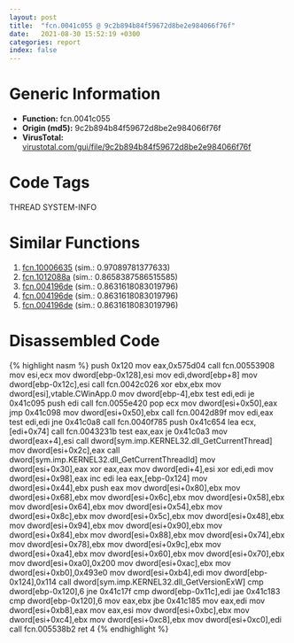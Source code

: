 ```yaml
---
layout: post
title:  "fcn.0041c055 @ 9c2b894b84f59672d8be2e984066f76f"
date:   2021-08-30 15:52:19 +0300
categories: report
index: false
---
```


# Generic Information
- **Function:** fcn.0041c055
- **Origin (md5):** 9c2b894b84f59672d8be2e984066f76f
- **VirusTotal:** [virustotal.com/gui/file/9c2b894b84f59672d8be2e984066f76f][virustotal_ref]

# Code Tags
<span class="tag" id="THREAD">THREAD</span>
<span class="tag" id="SYSTEM-INFO">SYSTEM-INFO</span>


# Similar Functions

1. [fcn.10006635][similar_1_ref] (sim.: 0.97089781377633)
2. [fcn.1012088a][similar_2_ref] (sim.: 0.8658387586515585)
3. [fcn.004196de][similar_3_ref] (sim.: 0.8631618083019796)
4. [fcn.004196de][similar_4_ref] (sim.: 0.8631618083019796)
5. [fcn.004196de][similar_5_ref] (sim.: 0.8631618083019796)


# Disassembled Code

{% highlight nasm %}
push 0x120
mov eax,0x575d04
call fcn.00553908
mov esi,ecx
mov dword[ebp-0x128],esi
mov edi,dword[ebp+8]
mov dword[ebp-0x12c],esi
call fcn.0042c026
xor ebx,ebx
mov dword[esi],vtable.CWinApp.0
mov dword[ebp-4],ebx
test edi,edi
je 0x41c095
push edi
call fcn.0055e420
pop ecx
mov dword[esi+0x50],eax
jmp 0x41c098
mov dword[esi+0x50],ebx
call fcn.0042d89f
mov edi,eax
test edi,edi
jne 0x41c0a8
call fcn.0040f785
push 0x41c654
lea ecx,[edi+0x74]
call fcn.0043231b
test eax,eax
je 0x41c0a3
mov dword[eax+4],esi
call dword[sym.imp.KERNEL32.dll_GetCurrentThread]
mov dword[esi+0x2c],eax
call dword[sym.imp.KERNEL32.dll_GetCurrentThreadId]
mov dword[esi+0x30],eax
xor eax,eax
mov dword[edi+4],esi
xor edi,edi
mov dword[esi+0x98],eax
inc edi
lea eax,[ebp-0x124]
mov dword[esi+0x44],ebx
push eax
mov dword[esi+0x80],ebx
mov dword[esi+0x68],ebx
mov dword[esi+0x6c],ebx
mov dword[esi+0x58],ebx
mov dword[esi+0x64],ebx
mov dword[esi+0x54],ebx
mov dword[esi+0x8c],ebx
mov dword[esi+0x5c],ebx
mov dword[esi+0x48],ebx
mov dword[esi+0x94],ebx
mov dword[esi+0x90],ebx
mov dword[esi+0x84],ebx
mov dword[esi+0x88],ebx
mov dword[esi+0x74],ebx
mov dword[esi+0x78],ebx
mov dword[esi+0x9c],ebx
mov dword[esi+0xa4],ebx
mov dword[esi+0x60],ebx
mov dword[esi+0x70],ebx
mov dword[esi+0xa0],0x200
mov dword[esi+0xac],ebx
mov dword[esi+0xb0],0x493e0
mov dword[esi+0xb4],edi
mov dword[ebp-0x124],0x114
call dword[sym.imp.KERNEL32.dll_GetVersionExW]
cmp dword[ebp-0x120],6
jne 0x41c17f
cmp dword[ebp-0x11c],edi
jae 0x41c183
cmp dword[ebp-0x120],6
mov eax,ebx
jbe 0x41c185
mov eax,edi
mov dword[esi+0xb8],eax
mov eax,esi
mov dword[esi+0xbc],ebx
mov dword[esi+0xc4],ebx
mov dword[esi+0xc8],ebx
mov dword[esi+0xc0],edi
call fcn.005538b2
ret 4
{% endhighlight %}


[similar_1_ref]: /report/fcn.10006635@e5d49e0823e602f2ee948ac39d32c1eb
[similar_2_ref]: /report/fcn.1012088a@e5d49e0823e602f2ee948ac39d32c1eb
[similar_3_ref]: /report/fcn.004196de@912f1d013a0d6151bc7a7cef6da1b2a0
[similar_4_ref]: /report/fcn.004196de@152885a790b99953ce23874f0947b7bd
[similar_5_ref]: /report/fcn.004196de@fb9b7d22bc1c143ac66b0575cbdd088d
[virustotal_ref]: https://www.virustotal.com/gui/file/9c2b894b84f59672d8be2e984066f76f